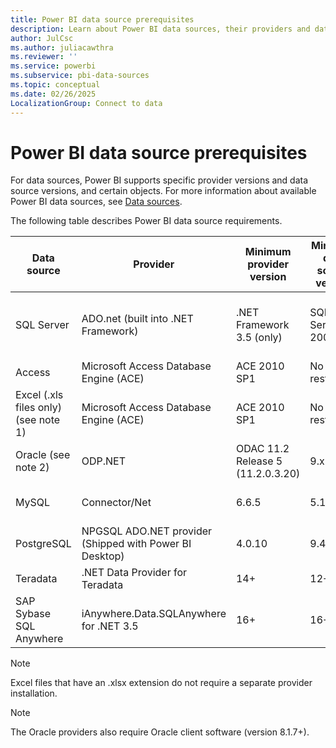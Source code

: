 ```yaml
---
title: Power BI data source prerequisites
description: Learn about Power BI data sources, their providers and data source objects, and their supported versions
author: JulCsc
ms.author: juliacawthra
ms.reviewer: ''
ms.service: powerbi
ms.subservice: pbi-data-sources
ms.topic: conceptual
ms.date: 02/26/2025
LocalizationGroup: Connect to data
---
```

# Power BI data source prerequisites
For data sources, Power BI supports specific provider versions and data source versions, and certain objects. For more information about available Power BI data sources, see [Data sources](desktop-data-sources.md). 

The following table describes Power BI data source requirements.

| Data source | Provider | Minimum provider version | Minimum data source version | Supported data source objects | Download link |
| --- | --- | --- | --- | --- | --- |
| SQL Server |ADO.net (built into .NET Framework) |.NET Framework 3.5 (only) |SQL Server 2005+ |Tables/Views, Scalar functions, Table functions |Included in .NET Framework 3.5 or above |
| Access |Microsoft Access Database Engine (ACE) |ACE 2010 SP1 |No restriction |Tables/Views |[Download link](./desktop-access-database-errors.md) |
| Excel (.xls files only) (see note 1) |Microsoft Access Database Engine (ACE) |ACE 2010 SP1 |No restriction |Tables, Sheets |[Download link](./desktop-access-database-errors.md) |
| Oracle (see note 2) |ODP.NET |ODAC 11.2 Release 5 (11.2.0.3.20) |9.x+ |Tables/Views |[Download link](./desktop-connect-oracle-database.md) |
| MySQL |Connector/Net |6.6.5 |5.1 |Tables/Views, Scalar functions |[Download link](https://go.microsoft.com/fwlink/?linkid=278885&clcid=0x409) |
| PostgreSQL |NPGSQL ADO.NET provider (Shipped with Power BI Desktop) |4.0.10 |9.4 |Tables/Views |[Download link](https://go.microsoft.com/fwlink/?linkid=282716&clcid=0x409) |
| Teradata |.NET Data Provider for Teradata |14+ |12+ |Tables/Views |[Download link](https://go.microsoft.com/fwlink/?linkid=278886&clcid=0x409) |
| SAP Sybase SQL Anywhere |iAnywhere.Data.SQLAnywhere for .NET 3.5 |16+ |16+ |Tables/Views |[Download link](https://go.microsoft.com/fwlink/?linkid=324846) |

>[!NOTE]
>Excel files that have an .xlsx extension do not require a separate provider installation.

>[!NOTE]
>The Oracle providers also require Oracle client software (version 8.1.7+).
> 

